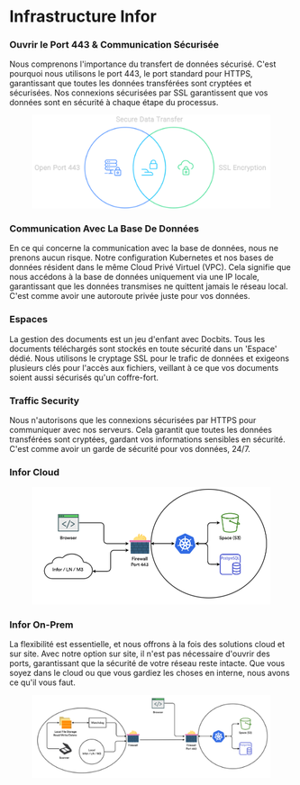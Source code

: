 # Infrastructure Infor

### Ouvrir le Port 443 & Communication Sécurisée

Nous comprenons l'importance du transfert de données sécurisé. C'est pourquoi nous utilisons le port 443, le port standard pour HTTPS, garantissant que toutes les données transférées sont cryptées et sécurisées. Nos connexions sécurisées par SSL garantissent que vos données sont en sécurité à chaque étape du processus.

<figure><img src="../.gitbook/assets/inforInfratructure1.svg" alt=""><figcaption></figcaption></figure>

### Communication Avec La Base De Données

En ce qui concerne la communication avec la base de données, nous ne prenons aucun risque. Notre configuration Kubernetes et nos bases de données résident dans le même Cloud Privé Virtuel (VPC). Cela signifie que nous accédons à la base de données uniquement via une IP locale, garantissant que les données transmises ne quittent jamais le réseau local. C'est comme avoir une autoroute privée juste pour vos données.

### Espaces

La gestion des documents est un jeu d'enfant avec Docbits. Tous les documents téléchargés sont stockés en toute sécurité dans un 'Espace' dédié. Nous utilisons le cryptage SSL pour le trafic de données et exigeons plusieurs clés pour l'accès aux fichiers, veillant à ce que vos documents soient aussi sécurisés qu'un coffre-fort.

### Traffic Security

Nous n'autorisons que les connexions sécurisées par HTTPS pour communiquer avec nos serveurs. Cela garantit que toutes les données transférées sont cryptées, gardant vos informations sensibles en sécurité. C'est comme avoir un garde de sécurité pour vos données, 24/7.

### Infor Cloud

<figure><img src="../.gitbook/assets/inforInrastructure2.webp" alt=""><figcaption></figcaption></figure>

### Infor On-Prem

La flexibilité est essentielle, et nous offrons à la fois des solutions cloud et sur site. Avec notre option sur site, il n'est pas nécessaire d'ouvrir des ports, garantissant que la sécurité de votre réseau reste intacte. Que vous soyez dans le cloud ou que vous gardiez les choses en interne, nous avons ce qu'il vous faut.

<figure><img src="../.gitbook/assets/inforInfrastructure3.webp" alt=""><figcaption></figcaption></figure>
